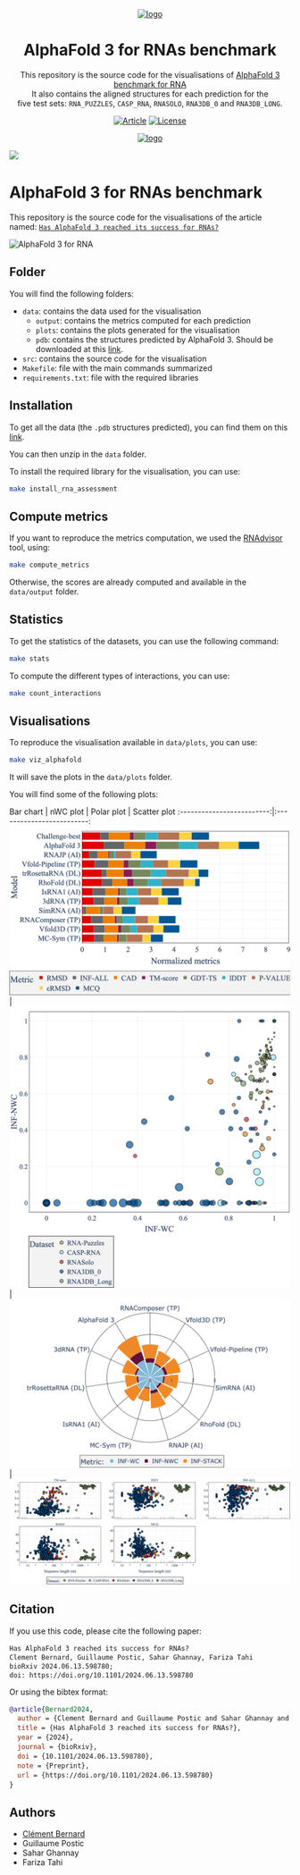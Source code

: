 <div align="center">
<a href="https://doi.org/10.1093/nargab/lqae048" target="_blank" title="Go to article"><img width="500px" alt="logo" src="data/plots/img/graphical_abstract.png"></a>
<a name="readme-top"></a>

# AlphaFold 3 for RNAs benchmark

This repository is the source code for the visualisations of [AlphaFold 3 benchmark for RNA](https://evryrna.ibisc.univ-evry.fr/evryrna/alphafold3)
<br> It also contains the aligned structures for each prediction for the <br> five test sets: `RNA_PUZZLES`, `CASP_RNA`, `RNASOLO`, `RNA3DB_0` and `RNA3DB_LONG`.

[![Article][article_img]][article_url]
[![License][repo_license_img]][repo_license_url]


<a href="https://www.biorxiv.org/content/10.1101/2024.06.13.598780v2" target="_blank" title="Go to article"><img width="400px" alt="logo" src="src/assets/img/video3d.gif"></a>
<a name="readme-top"></a>



</div>

![](data/plots/img/alphafold3_best_worst.png)


# AlphaFold 3 for RNAs benchmark

This repository is the source code for the visualisations of the article named: [`Has AlphaFold 3 reached its success for RNAs?`](https://www.biorxiv.org/content/10.1101/2024.06.13.598780v2)

![AlphaFold 3 for RNA](data/plots/img/graphical_abstract.png)

## Folder

You will find the following folders:
- `data`: contains the data used for the visualisation
  - `output`: contains the metrics computed for each prediction
  - `plots`: contains the plots generated for the visualisation
  - `pdb`: contains the structures predicted by AlphaFold 3. Should be downloaded at this [link](https://drive.google.com/file/d/1OR7Gol0hjB-CfyR9DpzCa8mHq81miW5Q/view?usp=sharing). 
- `src`: contains the source code for the visualisation
- `Makefile`: file with the main commands summarized
- `requirements.txt`: file with the required libraries

## Installation

To get all the data (the `.pdb` structures predicted), you can find them on this [link](https://drive.google.com/file/d/1OR7Gol0hjB-CfyR9DpzCa8mHq81miW5Q/view?usp=sharing). 

You can then unzip in the `data` folder. 

To install the required library for the visualisation, you can use:

```bash
make install_rna_assessment
```

## Compute metrics

If you want to reproduce the metrics computation, we used the [RNAdvisor](https://github.com/EvryRNA/rnadvisor) tool, using:

```bash
make compute_metrics
```

Otherwise, the scores are already computed and available in the `data/output` folder.

## Statistics

To get the statistics of the datasets, you can use the following command:

```bash
make stats
```

To compute the different types of interactions, you can use:

```bash
make count_interactions
```


## Visualisations

To reproduce the visualisation available in `data/plots`, you can use:

```bash
make viz_alphafold
```

It will save the plots in the `data/plots` folder.

You will find some of the following plots:

Bar chart       |  nWC plot | Polar plot | Scatter plot
:-------------------------:|:-------------------------:
![](data/plots/bar/RNA-Puzzles.png) | ![](data/plots/nwc/INF-WC_INF-NWC_by_RMSD.png) | ![](data/plots/polar/all_inf_interactions.png) | ![](data/plots/scatter/main_metrics_vs_seq_len.png)


## Citation


If you use this code, please cite the following paper:

```
Has AlphaFold 3 reached its success for RNAs?
Clement Bernard, Guillaume Postic, Sahar Ghannay, Fariza Tahi
bioRxiv 2024.06.13.598780; 
doi: https://doi.org/10.1101/2024.06.13.598780
```

Or using the bibtex format:

```bibtex
@article{Bernard2024,
  author = {Clement Bernard and Guillaume Postic and Sahar Ghannay and Fariza Tahi},
  title = {Has AlphaFold 3 reached its success for RNAs?},
  year = {2024},
  journal = {bioRxiv},
  doi = {10.1101/2024.06.13.598780},
  note = {Preprint},
  url = {https://doi.org/10.1101/2024.06.13.598780}
}
```

## Authors

- [Clément Bernard](https://github.com/clementbernardd)
- Guillaume Postic
- Sahar Ghannay
- Fariza Tahi

<!-- Links -->

[article_img]: https://img.shields.io/badge/BioRxiv-Article-blue?style=for-the-badge&logo=none
[article_url]: https://www.biorxiv.org/content/10.1101/2024.06.13.598780v2
[repo_license_img]: https://img.shields.io/badge/license-Apache_2.0-red?style=for-the-badge&logo=none
[repo_license_url]: https://github.com/EvryRNA/alphafold3_for_rna/blob/main

